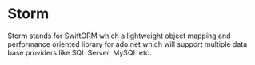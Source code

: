 # Storm
Storm stands for SwiftORM which a lightweight object mapping and performance oriented library for ado.net which will support multiple data base providers like SQL Server, MySQL etc.
